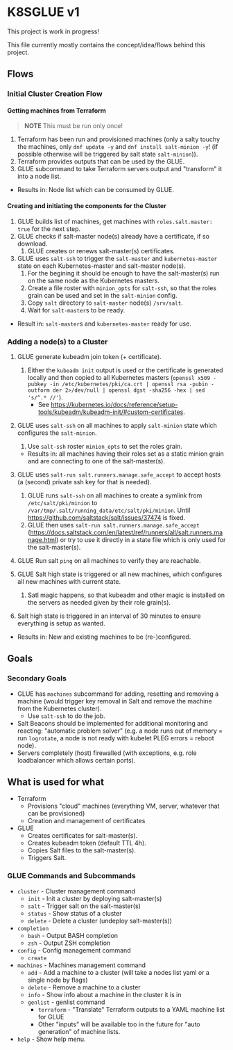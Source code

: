 # K8SGLUE v1
This project is work in progress!

This file currently mostly contains the concept/idea/flows behind this project.

## Flows
### Initial Cluster Creation Flow
#### Getting machines from Terraform

> **NOTE** This must be run only once!

1. Terraform has been run and provisioned machines (only a salty touchy the machines, only `dnf update -y` and `dnf install salt-minion -y`! (if possible otherwise will be triggered by salt state `salt-minion`)).
1. Terraform provides outputs that can be used by the GLUE.
1. GLUE subcommand to take Terraform servers output and "transform" it into a node list.

* Results in: Node list which can be consumed by GLUE.

#### Creating and initiating the components for the Cluster

1. GLUE builds list of machines, get machines with `roles.salt.master: true` for the next step.
1. GLUE checks if salt-master node(s) already have a certificate, if so download.
    1. GLUE creates or renews salt-master(s) certificates.
1. GLUE uses `salt-ssh` to trigger the `salt-master` and `kubernetes-master` state on each Kubernetes-master and salt-master node(s).
    1. For the begining it should be enough to have the salt-master(s) run on the same node as the Kubernetes masters.
    1. Create a file roster with `minion_opts` for `salt-ssh`, so that the roles grain can be used and set in the `salt-minion` config.
    1. Copy `salt` directory to `salt-master` node(s) `/srv/salt`.
    1. Wait for `salt-master`s to be ready.

* Result in: `salt-master`s and `kubernetes-master` ready for use.

### Adding a node(s) to a Cluster

1. GLUE generate kubeadm join token (+ certificate).
    1. Either the `kubeadm init` output is used or the certificate is generated locally and then copied to all Kubernetes masters (`openssl x509 -pubkey -in /etc/kubernetes/pki/ca.crt | openssl rsa -pubin -outform der 2>/dev/null | openssl dgst -sha256 -hex | sed 's/^.* //'`).
        * See https://kubernetes.io/docs/reference/setup-tools/kubeadm/kubeadm-init/#custom-certificates.
1. GLUE uses `salt-ssh` on all machines to apply `salt-minion` state which configures the `salt-minion`.
    1. Use `salt-ssh` roster `minion_opts` to set the roles grain.
    * Results in: all machines having their roles set as a static minion grain and are connecting to one of the salt-master(s).

1. GLUE uses `salt-run salt.runners.manage.safe_accept` to accept hosts (a (second) private ssh key for that is needed).
    1. GLUE runs `salt-ssh` on all machines to create a symlink from `/etc/salt/pki/minion` to `/var/tmp/.salt/running_data/etc/salt/pki/minion`. Until https://github.com/saltstack/salt/issues/37474 is fixed.
    1. GLUE then uses `salt-run salt.runners.manage.safe_accept` (https://docs.saltstack.com/en/latest/ref/runners/all/salt.runners.manage.html) or try to use it directly in a state file which is only used for the salt-master(s).

1. GLUE Run salt `ping` on all machines to verify they are reachable.
1. GLUE Salt high state is triggered or all new machines, which configures all new machines with current state.
    1. Satl magic happens, so that kubeadm and other magic is installed on the servers as needed given by their role grain(s).

1. Salt high state is triggered in an interval of 30 minutes to ensure everything is setup as wanted.

* Results in: New and existing machines to be (re-)configured.

## Goals
### Secondary Goals
* GLUE has `machines` subcommand for adding, resetting and removing a machine (would trigger key removal in Salt and remove the machine from the Kubernetes cluster).
    * Use `salt-ssh` to do the job.
* Salt Beacons should be implemented for additional monitoring and reacting: "automatic problem solver" (e.g. a node runs out of memory = run `logrotate`, a node is not ready with kubelet PLEG errors = reboot node).
* Servers completely (host) firewalled (with exceptions, e.g. role loadbalancer which allows certain ports).

## What is used for what
* Terraform
    * Provisions "cloud" machines (everything VM, server, whatever that can be provisioned)
    * Creation and management of certificates
* GLUE
    * Creates certificates for salt-master(s).
    * Creates kubeadm token (default TTL 4h).
    * Copies Salt files to the salt-master(s).
    * Triggers Salt.

### GLUE Commands and Subcommands
* `cluster` - Cluster management command
    * `init` - Init a cluster by deploying salt-master(s)
    * `salt` - Trigger salt on the salt-master(s)
    * `status` - Show status of a cluster
    * `delete` - Delete a cluster (undeploy salt-master(s))
* `completion`
    * `bash` - Output BASH completion
    * `zsh` - Output ZSH completion
* `config` - Config management command
    * `create`
* `machines` - Machines management command
    * `add` - Add a machine to a cluster (will take a nodes list yaml or a single node by flags)
    * `delete` - Remove a machine to a cluster
    * `info` - Show info about a machine in the cluster it is in
    * `genlist` - genlist command
        * `terraform` - "Translate" Terraform outputs to a YAML machine list for GLUE
        * Other "inputs" will be available too in the future for "auto generation" of machine lists.
* `help` - Show help menu.

